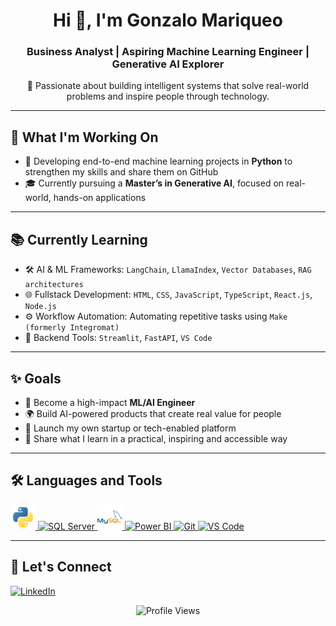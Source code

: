 <h1 align="center">Hi 👋, I'm Gonzalo Mariqueo</h1>
<h3 align="center">Business Analyst | Aspiring Machine Learning Engineer | Generative AI Explorer</h3>

<p align="center">
  🚀 Passionate about building intelligent systems that solve real-world problems and inspire people through technology.
</p>

---

## 🚧 What I'm Working On

- 🧠 Developing end-to-end machine learning projects in **Python** to strengthen my skills and share them on GitHub
- 🎓 Currently pursuing a **Master’s in Generative AI**, focused on real-world, hands-on applications

---

## 📚 Currently Learning

- 🛠 AI & ML Frameworks: `LangChain`, `LlamaIndex`, `Vector Databases`, `RAG architectures`
- 🌐 Fullstack Development: `HTML`, `CSS`, `JavaScript`, `TypeScript`, `React.js`, `Node.js`
- ⚙️ Workflow Automation: Automating repetitive tasks using `Make (formerly Integromat)`
- 🧪 Backend Tools: `Streamlit`, `FastAPI`, `VS Code`

---

## ✨ Goals

- 💼 Become a high-impact **ML/AI Engineer**
- 🌍 Build AI-powered products that create real value for people
- 🧩 Launch my own startup or tech-enabled platform
- 📢 Share what I learn in a practical, inspiring and accessible way

---

## 🛠 Languages and Tools

<p align="left">
  <a href="https://www.python.org/" target="_blank" rel="noreferrer">
    <img src="https://raw.githubusercontent.com/devicons/devicon/master/icons/python/python-original.svg" alt="Python" width="40" height="40"/>
  </a>
  <a href="https://www.microsoft.com/en-us/sql-server" target="_blank" rel="noreferrer">
    <img src="https://www.svgrepo.com/show/303229/microsoft-sql-server-logo.svg" alt="SQL Server" width="40" height="40"/>
  </a>
  <a href="https://www.mysql.com/" target="_blank" rel="noreferrer">
    <img src="https://raw.githubusercontent.com/devicons/devicon/master/icons/mysql/mysql-original-wordmark.svg" alt="MySQL" width="40" height="40"/>
  </a>
  <a href="https://powerbi.microsoft.com/" target="_blank" rel="noreferrer">
    <img src="https://www.vectorlogo.zone/logos/microsoft_powerbi/microsoft_powerbi-icon.svg" alt="Power BI" width="40" height="40"/>
  </a>
  <a href="https://git-scm.com/" target="_blank" rel="noreferrer">
    <img src="https://www.vectorlogo.zone/logos/git-scm/git-scm-icon.svg" alt="Git" width="40" height="40"/>
  </a>
  <a href="https://code.visualstudio.com/" target="_blank" rel="noreferrer">
    <img src="https://cdn.worldvectorlogo.com/logos/visual-studio-code-1.svg" alt="VS Code" width="40" height="40"/>
  </a>
</p>

---

## 🤝 Let's Connect

<p align="left">
  <a href="https://linkedin.com/in/gonzalomariqueo" target="_blank">
    <img src="https://raw.githubusercontent.com/rahuldkjain/github-profile-readme-generator/master/src/images/icons/Social/linked-in-alt.svg" alt="LinkedIn" height="30" width="40"/>
  </a>
</p>

<p align="center">
  <img src="https://komarev.com/ghpvc/?username=gonzams8&label=Profile%20views&color=0e75b6&style=flat" alt="Profile Views"/>
</p>
